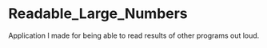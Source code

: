 # Readable_Large_Numbers
Application I made for being able to read results of other programs out loud.
